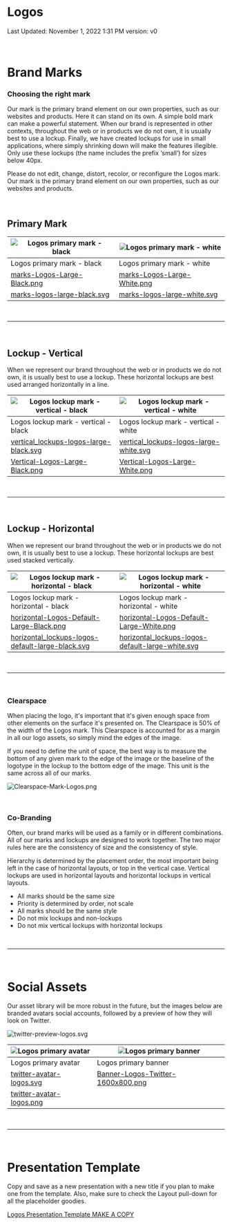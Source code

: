 # Logos

Last Updated: November 1, 2022 1:31 PM
version: v0

<br/>

# Brand Marks

### Choosing the right mark

Our mark is the primary brand element on our own properties, such as our websites and products. Here it can stand on its own. A simple bold mark can make a powerful statement. When our brand is represented in other contexts, throughout the web or in products we do not own, it is usually best to use a lockup. Finally, we have created lockups for use in small applications, where simply shrinking down will make the features illegible. Only use these lockups (the name includes the prefix ‘small’) for sizes below 40px.

Please do not edit, change, distort, recolor, or reconfigure the Logos mark. Our mark is the primary brand element on our own properties, such as our websites and products.

<br/>

## Primary Mark

| ![Logos primary mark - black ](logos/Logos-Mark-Black.png)       | ![Logos primary mark - white ](logos/Logos-Mark-White.png)       |
| ---------------------------------------------------------------- | ---------------------------------------------------------------- |
| Logos primary mark - black                                       | Logos primary mark - white                                       |
| [marks-Logos-Large-Black.png](logos/marks-Logos-Large-Black.png) | [marks-Logos-Large-White.png](logos/marks-Logos-Large-White.png) |
| [marks-logos-large-black.svg](logos/marks-logos-large-black.svg) | [marks-logos-large-white.svg](logos/marks-logos-large-white.svg) |

<br/>

---

<br/>

## Lockup - Vertical

When we represent our brand throughout the web or in products we do not own, it is usually best to use a lockup. These horizontal lockups are best used arranged horizontally in a line.

| ![Logos lockup mark - vertical - black ](logos/Notion-lockups_vertical-Logos-Large-Black.svg) | ![Logos lockup mark - vertical - white ](logos/Notion-lockups_vertical-Logos-Large-White.svg) |
| --------------------------------------------------------------------------------------------- | --------------------------------------------------------------------------------------------- |
| Logos lockup mark - vertical - black                                                          | Logos lockup mark - vertical - white                                                          |
| [vertical_lockups-logos-large-black.svg](logos/vertical_lockups-logos-large-black.svg)        | [vertical_lockups-logos-large-white.svg](logos/vertical_lockups-logos-large-white.svg)        |
| [Vertical-Logos-Large-Black.png](logos/Vertical-Logos-Large-Black.png)                        | [Vertical-Logos-Large-White.png](logos/Vertical-Logos-Large-White.png)                        |

<br/>

---

<br/>

## Lockup - Horizontal

When we represent our brand throughout the web or in products we do not own, it is usually best to use a lockup. These horizontal lockups are best used stacked vertically.

| ![Logos lockup mark - horizontal - black ](logos/Notion-lockups_horizontal-Logos-Default-Large-Black.svg)  | ![Logos lockup mark - horizontal - white ](logos/Notion-lockups_horizontal-Logos-Default-Large-White.svg)  |
| ---------------------------------------------------------------------------------------------------------- | ---------------------------------------------------------------------------------------------------------- |
| Logos lockup mark - horizontal - black                                                                     | Logos lockup mark - horizontal - white                                                                     |
| [horizontal-Logos-Default-Large-Black.png](logos/horizontal-Logos-Default-Large-Black.png)                 | [horizontal-Logos-Default-Large-White.png](logos/horizontal-Logos-Default-Large-White.png)                 |
| [horizontal_lockups-logos-default-large-black.svg](logos/horizontal_lockups-logos-default-large-black.svg) | [horizontal_lockups-logos-default-large-white.svg](logos/horizontal_lockups-logos-default-large-white.svg) |

<br/>

---

<br/>

### Clearspace

When placing the logo, it's important that it's given enough space from other elements on the surface it's presented on. The Clearspace is 50% of the width of the Logos mark. This Clearspace is accounted for as a margin in all our logo assets, so simply mind the edges of the image.

If you need to define the unit of space, the best way is to measure the bottom of any given mark to the edge of the image or the baseline of the logotype in the lockup to the bottom edge of the image. This unit is the same across all of our marks.

![Clearspace-Mark-Logos.png](logos/Clearspace-Mark-Logos.png)

<br/>

### Co-Branding

Often, our brand marks will be used as a family or in different combinations. All of our marks and lockups are designed to work together. The two major rules here are the consistency of size and the consistency of style.

Hierarchy is determined by the placement order, the most important being left in the case of horizontal layouts, or top in the vertical case. Vertical lockups are used in horizontal layouts and horizontal lockups in vertical layouts.

- All marks should be the same size
- Priority is determined by order, not scale
- All marks should be the same style
- Do not mix lockups and non-lockups
- Do not mix vertical lockups with horizontal lockups

<br/>

---

<br/>

# Social Assets

Our asset library will be more robust in the future, but the images below are branded avatars social accounts, followed by a preview of how they will look on Twitter.

![twitter-preview-logos.svg](logos/twitter-preview-logos.svg)

| ![Logos primary avatar](logos/twitter-avatar-logos.png)        | ![Logos primary banner](logos/Banner-Logos-Twitter-1600x800.png)                 |
| -------------------------------------------------------------- | -------------------------------------------------------------------------------- |
| Logos primary avatar                                           | Logos primary banner                                                             |
| [twitter-avatar-logos.svg](logos/twitter-avatar-logos.svg)     | [Banner-Logos-Twitter-1600x800.png](logos/Banner-Logos-Twitter-1600x800%201.png) |
| [twitter-avatar-logos.png](logos/twitter-avatar-logos%201.png) |

<br/>

---

<br/>

# Presentation Template

Copy and save as a new presentation with a new title if you plan to make one from the template.
Also, make sure to check the Layout pull-down for all the placeholder goodies.

[Logos Presentation Template MAKE A COPY](https://docs.google.com/presentation/d/1extQeoMdbY2VZbTZH0sNKOM0AGMzpXjGsq9eG44zWjo/edit?usp=drivesdk)
